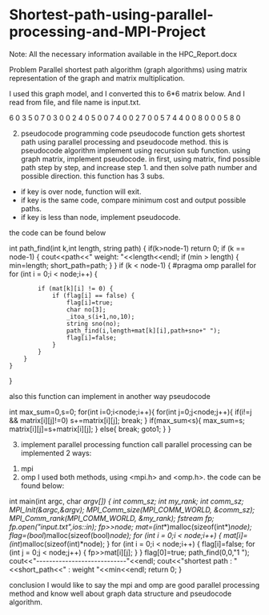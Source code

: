 # Shortest-path-using-parallel-processing-and-MPI-Project

Note: All the necessary information available in the HPC_Report.docx

Problem
Parallel shortest path algorithm (graph algorithms) using matrix representation of the graph and matrix multiplication.


I used this graph model, and I converted this to 6*6 matrix below. And I read from file, and file name is input.txt.


6
0 3 5 0 7 0
3 0 0 2 4 0
5 0 0 7 4 0
0 2 7 0 0 5
7 4 4 0 0 8
0 0 0 5 8 0


2. pseudocode programming code
pseudocode function gets shortest path using parallel processing and pseudocode method.
this is pseudocode algorithm implement using recursion sub function. using graph matrix, implement pseudocode.
in first, using matrix, find possible path step by step, and increase step 1.
and then solve path number and possible direction. 
this function has 3 subs.
- if key is over node, function will exit.
- if key is the same code, compare minimum cost and output possible paths.
- if key is less than node, implement pseudocode.

the code can be found below


int path_find(int k,int length, string path) {
	if(k>node-1) return 0;
	if (k == node-1) {
		cout<<path<<"  weight: "<<length<<endl;
		if (min > length) {
			min=length;
			short_path=path;
		}
	}
	if (k < node-1) {
	#pragma omp parallel for
		for (int i = 0;i < node;i++) {
		
			if (mat[k][i] != 0) {
				if (flag[i] == false) {
					flag[i]=true;
					char no[3];
					_itoa_s(i+1,no,10);
					string sno(no);
					path_find(i,length+mat[k][i],path+sno+" ");
					flag[i]=false;
				}
			}
		}
	}
}


also this function can implement in another way pseudocode


int max_sum=0,s=0;
for(int i=0;i<node;i++){
	for(int j=0;j<node;j++){
		if(i!=j  && matrix[i][j]!=0) s+=matrix[i][j];
		break;
	}
	if(max_sum<s){
		max_sum=s;
		matrix[i][j]=s+matrix[i][j];
	}
	else{
		break;
		goto1;
	}
}



3. implement parallel processing function call
parallel processing can be implemented 2 ways:
1) mpi
2) omp
I used both methods, using <mpi.h> and <omp.h>.
the code can be found below:




int main(int argc, char *argv[])
{
	int comm_sz;
	int my_rank;
	int comm_sz;
      MPI_Init(&argc,&argv);
      MPI_Comm_size(MPI_COMM_WORLD, &comm_sz);
      MPI_Comm_rank(MPI_COMM_WORLD, &my_rank);
	fstream fp;
	fp.open("input.txt",ios::in);
	fp>>node;
	mat=(int**)malloc(sizeof(int*)*node);
	flag=(bool*)malloc(sizeof(bool)*node);
	for (int i = 0;i < node;i++) {
		mat[i]=(int*)malloc(sizeof(int)*node);
	}
	for (int i = 0;i < node;i++) {
		flag[i]=false;
		for (int j = 0;j < node;j++) {
			fp>>mat[i][j];
		}
	}
	flag[0]=true;
	path_find(0,0,"1 ");
	cout<<"----------------------------"<<endl;
	cout<<"shortest path : "<<short_path<<" :  weight "<<min<<endl;
    return 0;
}



conclusion
I would like to say the mpi and omp are good parallel processing method and know well about graph data structure and pseudocode algorithm.
